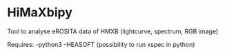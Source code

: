 # HiMaXbipy
Tool to analyse eROSITA data of HMXB (lightcurve, spectrum, RGB image)

Requires:
-python3
-HEASOFT (possibility to run xspec in python)
